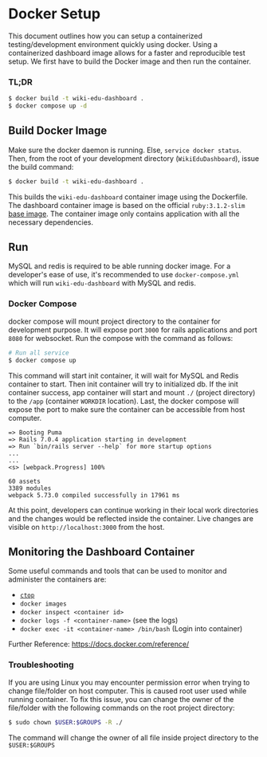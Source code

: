 # Docker Setup

This document outlines how you can setup a containerized testing/development environment quickly using docker. Using a containerized dashboard image allows for a faster and reproducible test setup. We first have to build the Docker image and then run the container.

### TL;DR
```sh
$ docker build -t wiki-edu-dashboard .
$ docker compose up -d
```

## Build Docker Image

Make sure the docker daemon is running. Else, `service docker status`. Then, from the root of your development directory (`WikiEduDashboard`), issue the build command:
 ```sh
 $ docker build -t wiki-edu-dashboard .
 ```
 This builds the `wiki-edu-dashboard` container image using the Dockerfile. The dashboard container image is based on the official `ruby:3.1.2-slim` [base image](https://hub.docker.com/_/ruby/). The container image only contains application with all the necessary dependencies.

## Run
MySQL and redis is required to be able running docker image. For a developer's ease of use, it's recommended to use `docker-compose.yml` which will run `wiki-edu-dashboard` with MySQL and redis.

### Docker Compose
docker compose will mount project directory to the container for development purpose. It will expose port `3000` for rails applications and port `8080` for websocket. Run the compose with the command as follows:
```sh
# Run all service
$ docker compose up
``` 
This command will start init container, it will wait for MySQL and Redis container to start. Then init container will try to initialized db. If the init container success, app container will start and mount `./` (project directory) to the `/app` (container `WORKDIR` location). Last, the docker compose will expose the port to make sure the container can be accessible from host computer.
```
=> Booting Puma
=> Rails 7.0.4 application starting in development
=> Run `bin/rails server --help` for more startup options
...
...
<s> [webpack.Progress] 100%

60 assets
3389 modules
webpack 5.73.0 compiled successfully in 17961 ms
```
At this point, developers can continue working in their local work directories and the changes would be reflected inside the container. Live changes are visible on `http://localhost:3000` from the host.


## Monitoring the Dashboard Container
Some useful commands and tools that can be used to monitor and administer the containers are:
  * [`ctop`](https://github.com/bcicen/ctop)
  * `docker images`
  * `docker inspect <container id>`
  * `docker logs -f <container-name>` (see the logs)
  * `docker exec -it <container-name> /bin/bash` (Login into container)

Further Reference: https://docs.docker.com/reference/

### Troubleshooting

If you are using Linux you may encounter permission error when trying to change file/folder on host computer. This is caused root user used while running container. To fix this issue, you can change the owner of the file/folder with the following commands on the root project directory:
```sh
$ sudo chown $USER:$GROUPS -R ./
```
The command will change the owner of all file inside project directory to the `$USER:$GROUPS`
